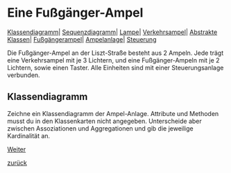   <meta charset="utf-8" />
  <title>Informatik</title>
  <link rel="stylesheet" href="https://Hi2272.github.io/StyleMD.css">
 
 # Eine Fußgänger-Ampel
[Klassendiagramm](01Klassendiagramm.html)|
[Sequenzdiagramm](02Sequenzdiagramm.html)|
[Lampe](03Lampe.html)|
[Verkehrsampel](04Verkehrsampel.html)|
[Abstrakte Klassen](05AbstrakteAmpel.html)|
[Fußgängerampel](06FussgaengerAmpel.html)|
[Ampelanlage](07Ampelanlage.html)|
[Steuerung](08Steuerung.html)

 

Die Fußgänger-Ampel an der Liszt-Straße besteht aus 2 Ampeln. Jede trägt eine Verkehrsampel mit je 3 Lichtern, und eine Fußgänger-Ampeln mit je 2 Lichtern, sowie einen Taster. Alle Einheiten sind mit einer Steuerungsanlage verbunden.

## Klassendiagramm

Zeichne ein Klassendiagramm der Ampel-Anlage.
Attribute und Methoden musst du in den Klassenkarten nicht angegeben. Unterscheide aber zwischen Assoziationen und Aggregationen und gib die jeweilige Kardinalität an.
 
[Weiter](01Klassendiagramm.html)  

[zurück](../index.html)